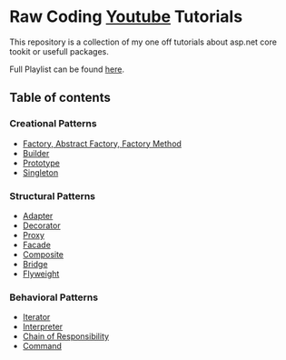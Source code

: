 # Raw Coding [Youtube](https://www.youtube.com/c/RawCoding) Tutorials 
This repository is a collection of my one off tutorials about asp.net core tookit or usefull packages.

Full Playlist can be found [here](https://www.youtube.com/playlist?list=PLOeFnOV9YBa4ary9fvCULLn7ohNKR6Ees).

## Table of contents

### Creational Patterns

- [Factory, Abstract Factory, Factory Method](https://youtu.be/xN7EFHU_rXA)
- [Builder](https://youtu.be/WfBsYo20D_I)
- [Prototype](https://youtu.be/fqaoCDyxb1w)
- [Singleton](https://youtu.be/9_9hI69fwhg)

### Structural Patterns

- [Adapter](https://youtu.be/9ZFN8DrvcYA)
- [Decorator](https://youtu.be/6rTnCkdbJA4)
- [Proxy](https://youtu.be/m0aXyRDEQqU)
- [Facade](https://youtu.be/xzpp5_ak8Hg)
- [Composite](https://youtu.be/UsynwPeipb8)
- [Bridge](https://youtu.be/ECBimbOaPs0)
- [Flyweight](https://youtu.be/XxOFsO-Xw8k)


### Behavioral Patterns

- [Iterator](https://youtu.be/Gco6zF_ygSc)
- [Interpreter](https://youtu.be/Vc3aiaAcIME)
- [Chain of Responsibility](https://youtu.be/YQ03IyRu1Zo)
- [Command](https://youtu.be/nW2ahdZojho)
